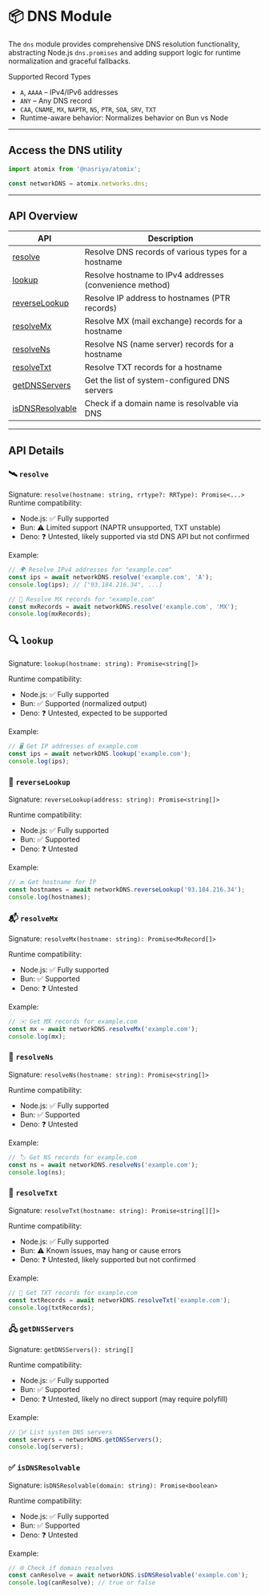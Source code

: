 # 📦 DNS Module
The `dns` module provides comprehensive DNS resolution functionality, abstracting Node.js `dns.promises` and adding support logic for runtime normalization and graceful fallbacks.

Supported Record Types
- `A`, `AAAA` – IPv4/IPv6 addresses
- `ANY` – Any DNS record
- `CAA`, `CNAME`, `MX`, `NAPTR`, `NS`, `PTR`, `SOA`, `SRV`, `TXT`
- Runtime-aware behavior: Normalizes behavior on Bun vs Node

---
## Access the DNS utility
```ts
import atomix from '@nasriya/atomix';

const networkDNS = atomix.networks.dns;
```
---
## API Overview

| API                                  | Description                                             |
| ------------------------------------ | ------------------------------------------------------- |
| [resolve](#️-resolve)                 | Resolve DNS records of various types for a hostname     |
| [lookup](#-lookup)                   | Resolve hostname to IPv4 addresses (convenience method) |
| [reverseLookup](#-reverselookup)     | Resolve IP address to hostnames (PTR records)           |
| [resolveMx](#-resolvemx)             | Resolve MX (mail exchange) records for a hostname       |
| [resolveNs](#-resolvens)             | Resolve NS (name server) records for a hostname         |
| [resolveTxt](#-resolvetxt)           | Resolve TXT records for a hostname                      |
| [getDNSServers](#-getdnsservers)     | Get the list of system-configured DNS servers           |
| [isDNSResolvable](#-isdnsresolvable) | Check if a domain name is resolvable via DNS            |

---
## API Details

### 🛰️ `resolve`
Signature: `resolve(hostname: string, rrtype?: RRType): Promise<...>`
Runtime compatibility:

- Node.js: ✅ Fully supported
- Bun: ⚠️ Limited support (NAPTR unsupported, TXT unstable)
- Deno: ❓ Untested, likely supported via std DNS API but not confirmed

Example:

```ts
// 🌍 Resolve IPv4 addresses for "example.com"
const ips = await networkDNS.resolve('example.com', 'A');
console.log(ips); // ["93.184.216.34", ...]

// 📧 Resolve MX records for "example.com"
const mxRecords = await networkDNS.resolve('example.com', 'MX');
console.log(mxRecords);
```

## 🔍 `lookup`
Signature: `lookup(hostname: string): Promise<string[]>`

Runtime compatibility:
- Node.js: ✅ Fully supported
- Bun: ✅ Supported (normalized output)
- Deno: ❓ Untested, expected to be supported

Example:

```ts
// 🖥️ Get IP addresses of example.com
const ips = await networkDNS.lookup('example.com');
console.log(ips);
```

### 🔄 `reverseLookup`
Signature: `reverseLookup(address: string): Promise<string[]>`

Runtime compatibility:
- Node.js: ✅ Fully supported
- Bun: ✅ Supported
- Deno: ❓ Untested

Example:

```ts
// 🔙 Get hostname for IP
const hostnames = await networkDNS.reverseLookup('93.184.216.34');
console.log(hostnames);
```

### 📬 `resolveMx`
Signature: `resolveMx(hostname: string): Promise<MxRecord[]>`

Runtime compatibility:
- Node.js: ✅ Fully supported
- Bun: ✅ Supported
- Deno: ❓ Untested

Example:

```ts
// ✉️ Get MX records for example.com
const mx = await networkDNS.resolveMx('example.com');
console.log(mx);
```

### 📛 `resolveNs`
Signature: `resolveNs(hostname: string): Promise<string[]>`

Runtime compatibility:
- Node.js: ✅ Fully supported
- Bun: ✅ Supported
- Deno: ❓ Untested

Example:

```ts
// 🏷️ Get NS records for example.com
const ns = await networkDNS.resolveNs('example.com');
console.log(ns);
```

### 📄 `resolveTxt`
Signature: `resolveTxt(hostname: string): Promise<string[][]>`

Runtime compatibility:
- Node.js: ✅ Fully supported
- Bun: ⚠️ Known issues, may hang or cause errors
- Deno: ❓ Untested, likely supported but not confirmed

Example:

```ts
// 📜 Get TXT records for example.com
const txtRecords = await networkDNS.resolveTxt('example.com');
console.log(txtRecords);
```

### 🖧 `getDNSServers`
Signature: `getDNSServers(): string[]`

Runtime compatibility:
- Node.js: ✅ Fully supported
- Bun: ✅ Supported
- Deno: ❓ Untested, likely no direct support (may require polyfill)

Example:

```ts
// 🕵️‍♂️ List system DNS servers
const servers = networkDNS.getDNSServers();
console.log(servers);
```

### ✅ `isDNSResolvable`
Signature: i`sDNSResolvable(domain: string): Promise<boolean>`

Runtime compatibility:
- Node.js: ✅ Fully supported
- Bun: ✅ Supported
- Deno: ❓ Untested

Example:

```ts
// 🌐 Check if domain resolves
const canResolve = await networkDNS.isDNSResolvable('example.com');
console.log(canResolve); // true or false
```